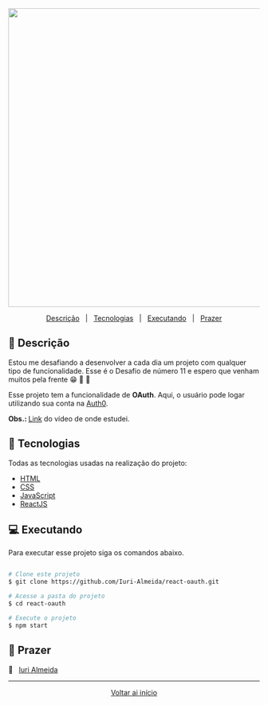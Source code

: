 <div align = "center" id = "top">

<img width="600" src="https://user-images.githubusercontent.com/60857927/111087823-856eec00-8502-11eb-8e4e-edb9a71da5a6.gif">

</div>

<div align = "center">

<p>

<a href="#descricao">Descrição</a> &#xa0; | &#xa0;
<a href="#tecnologias">Tecnologias</a> &#xa0; | &#xa0;
<a href="#executando">Executando</a> &#xa0; | &#xa0;
<a href="#prazer">Prazer</a>

</p>

</div>

<div id = "descricao">

## :pushpin: Descrição

<p>

Estou me desafiando a desenvolver a cada dia um projeto com qualquer tipo de funcionalidade. Esse é o Desafio de número 11 e espero que venham muitos pela frente 😁 🚀 💜

Esse projeto tem a funcionalidade de <b>OAuth</b>. Aqui, o usuário pode logar utilizando sua conta na [Auth0](https://auth0.com/).

<b>Obs.: </b>[Link](https://www.youtube.com/watch?v=MqczHS3Z2bc) do vídeo de onde estudei.

</p>

</div>

<div id = "tecnologias">

## :rocket: Tecnologias

Todas as tecnologias usadas na realização do projeto:

- [HTML](https://developer.mozilla.org/pt-BR/docs/Web/HTML)
- [CSS](https://developer.mozilla.org/pt-BR/docs/Web/CSS)
- [JavaScript](https://developer.mozilla.org/pt-BR/docs/Web/JavaScript)
- [ReactJS](https://pt-br.reactjs.org/)

</div>

<div id = "executando">

## :computer: Executando

Para executar esse projeto siga os comandos abaixo.

```bash

# Clone este projeto
$ git clone https://github.com/Iuri-Almeida/react-oauth.git

# Acesse a pasta do projeto
$ cd react-oauth

# Execute o projeto
$ npm start
```

</div>

<div id = "prazer">

## 🤝 Prazer

:man: &#xa0; [Iuri Almeida](https://www.linkedin.com/in/iurilopesalmeida/)

</div>

<hr>

<div align = "center">

<a href = "#top">Voltar ai início</a>

</div>
